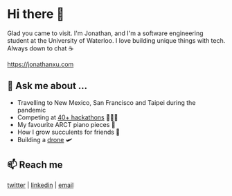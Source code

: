 # Hi there 👋

Glad you came to visit. I'm Jonathan, and I'm a software engineering student at the University of Waterloo. I love building unique things with tech. Always down to chat ☕

https://jonathanxu.com

## 💬 Ask me about ...
- Travelling to New Mexico, San Francisco and Taipei during the pandemic
- Competing at [40+ hackathons](https://devpost.com/JonathanXu) 👨🏽‍💻
- My favourite ARCT piano pieces 🎹
- How I grow succulents for friends 🌵
- Building a [drone](https://www.hackster.io/jonathan-xu/brett-the-fire-mapping-drone-94fc1c) 🛩️

## 📫 Reach me
[twitter](https://twitter.com/jonxuxu) | [linkedin](https://www.linkedin.com/in/jonathanxu01) | [email](contact@jonathanxu.com)

<!--
**JonathanXu1/JonathanXu1** is a ✨ _special_ ✨ repository because its `README.md` (this file) appears on your GitHub profile.

Here are some ideas to get you started:

- 🔭 I’m currently working on ...
- 🌱 I’m currently learning ...
- 👯 I’m looking to collaborate on ...
- 🤔 I’m looking for help with ...
- 💬 Ask me about ...
- 📫 How to reach me: ...
- 😄 Pronouns: ...
- ⚡ Fun fact: ...
-->
